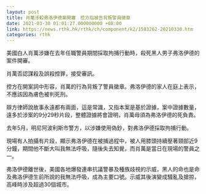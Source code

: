 ```yaml
---
layout: post
title: 肖萬涉殺弗洛伊德案開審　控方指被告背叛警員徽章
date: 2021-03-30 01:01:27.000000000 +08:00
link: https://news.rthk.hk/rthk/ch/component/k2/1583262-20210330.htm
categories: rthk
---
```


美國白人肖萬涉嫌在去年任職警員期間採取拘捕行動時，殺死黑人男子弗洛伊德的案件開審。

肖萬否認謀殺及誤殺控罪，接受審訊。

控方在開案詞中形容，肖萬的行為背叛了警員徽章。弗洛伊德的家人在庭上表示，不應該因為膚色被判死刑。

辯方律師說故事永遠都有兩面，這是常識，又指本案是基於證據，案中證據數量，遠多於涉案的9分29秒片段，整體證據將會證明，肖萬毋須為弗洛伊德的死負責。

去年5月，明尼阿波利斯市警方，以涉嫌使用偽鈔，對弗洛伊德採取拘捕行動。

現場有人拍攝有片段，顯示弗洛伊德在被捕過程中，被人用膝頭持續壓著頸部近9分鐘，期間他不斷大叫我無法呼吸，隨後失去知覺，而肖萬是當日在現場的警員之一。

弗洛伊德離世後，美國各地爆發連串抗議警暴及種族歧視的示威，黑人的命也是命及弗洛伊德生前所說的我無法呼吸，成為主要口號。示威其後演變成騷亂及搶掠，高峰時涉及超過30個城市。
